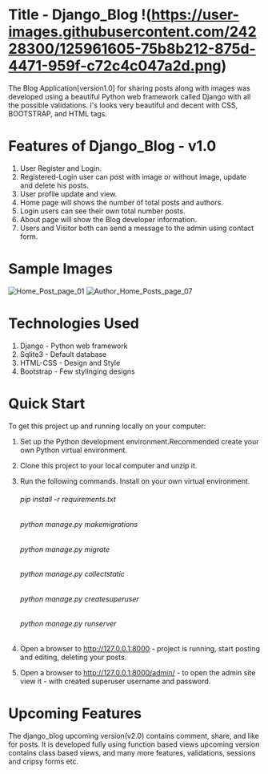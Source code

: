 # Title - Django_Blog !(https://user-images.githubusercontent.com/24228300/125961605-75b8b212-875d-4471-959f-c72c4c047a2d.png)

The Blog Application[version1.0] for sharing posts along with images was developed using a beautiful Python web framework called Django with all the possible validations. I's looks 
very beautiful and decent with CSS, BOOTSTRAP, and HTML tags. 

# Features of Django_Blog - v1.0
1. User Register and Login.
2. Registered-Login user can post with image or without image, update and delete his posts.
3. User profile update and view. 
4. Home page will shows the number of total posts and authors. 
5. Login users can see their own total number posts.
6. About page will show the Blog developer information.
7. Users and Visitor both can send a message to the admin using contact form.

# Sample Images
![Home_Post_page_01](https://user-images.githubusercontent.com/24228300/125960796-4644966f-36cb-415b-9dec-629914ccda46.PNG)
![Author_Home_Posts_page_07](https://user-images.githubusercontent.com/24228300/125960828-e47a89bc-171e-45e8-8b48-d6952fc3f96d.PNG)

# Technologies Used
1. Django - Python web framework
2. Sqlite3 - Default database
3. HTML-CSS - Design and Style
4. Bootstrap - Few stylinging designs

# Quick Start
To get this project up and running locally on your computer:

1. Set up the Python development environment.Recommended create your own Python virtual environment.
2. Clone this project to your local computer and unzip it.
3. Run the following commands. Install on your own virtual environment. 

   ###### pip install -r requirements.txt
   ###### python manage.py makemigrations
   ###### python manage.py migrate
   ###### python manage.py collectstatic
   ###### python manage.py createsuperuser 
   ###### python manage.py runserver
   
4. Open a browser to http://127.0.0.1:8000 - project is running, start posting and editing, deleting your posts.
5. Open a browser to http://127.0.0.1:8000/admin/ - to open the admin site view it - with created superuser username and password.

# Upcoming Features 
The django_blog upcoming version(v2.0) contains comment, share, and like for posts.
It is developed fully using function based views upcoming version contains class based views, and many more features, validations, sessions and cripsy forms etc.




